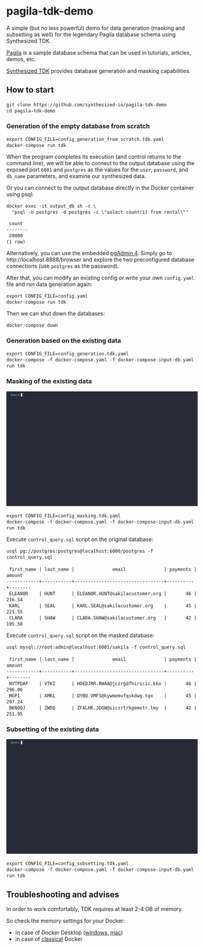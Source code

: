 # pagila-tdk-demo

A simple (but no less powerful) demo for data generation (masking and subsetting as well) for the legendary Pagila database schema using Synthesized TDK.

[Pagila](https://github.com/devrimgunduz/pagila) is a sample database schema that can be used in tutorials, articles, demos, etc.

[Synthesized TDK](https://docs.synthesized.io/tdk/latest/?utm_source=habr&utm_medium=devrel&utm_campaign=datagen) provides database generation and masking capabilities.


## How to start

```
git clone https://github.com/synthesized-io/pagila-tdk-demo
cd pagila-tdk-demo
```

### Generation of the empty database from scratch

```
export CONFIG_FILE=config_generation_from_scratch.tdk.yaml
docker-compose run tdk
```

When the program completes its execution (and control returns to the command line), we will be able to connect to the output database using the exposed port `6001` and `postgres` as the values for the `user`, `password`, and `db_name` parameters, and examine our synthesized data.

Or you can connect to the output database directly in the Docker container using psql:
```
docker exec -it output_db sh -c \
  "psql -U postgres -d postgres -c \"select count(1) from rental\""
```

```
 count
--------
 20000
(1 row)
```

Alternatively, you can use the embedded [pgAdmin 4](https://www.pgadmin.org/download). Simply go to http://localhost:8888/browser and explore the two preconfigured database connections (use `postgres` as the password).

After that, you can modify an existing config or write your own `config.yaml` file and run data generation again:
```
export CONFIG_FILE=config.yaml
docker-compose run tdk
```

Then we can shut down the databases:
```
docker-compose down
```

### Generation based on the existing data

```
export CONFIG_FILE=config_generation.tdk.yaml
docker-compose -f docker-compose.yaml -f docker-compose-input-db.yaml run tdk
```

### Masking of the existing data

![masking demo](masking.gif)

```
export CONFIG_FILE=config_masking.tdk.yaml
docker-compose -f docker-compose.yaml -f docker-compose-input-db.yaml run tdk
```

Execute `control_query.sql` script on the original database:

```
usql pg://postgres:postgres@localhost:6000/postgres -f control_query.sql

 first_name | last_name |              email              | payments | amount
------------+-----------+---------------------------------+----------+--------
 ELEANOR    | HUNT      | ELEANOR.HUNT@sakilacustomer.org |       46 | 216.54
 KARL       | SEAL      | KARL.SEAL@sakilacustomer.org    |       45 | 221.55
 CLARA      | SHAW      | CLARA.SHAW@sakilacustomer.org   |       42 | 195.58
```

Execute `control_query.sql` script on the masked database:

```
usql mysql://root:admin@localhost:6001/sakila -f control_query.sql

 first_name | last_name |              email              | payments | amount
------------+-----------+---------------------------------+----------+--------
 NVTPDAF    | VTKI      | HOEDJRR.RWAA@jczrgdfhirscic.kko |       46 | 296.06
 MGPI       | AMKL      | QYBQ.VMFS@kywmemvfqskdwg.tqx    |       45 | 297.24
 BKNOQJ     | ZWDQ      | ZFALHK.JDGW@iiczrtrkgemxtr.lmy  |       42 | 251.95
```


### Subsetting of the existing data

![subsetting demo](subsetting.gif)

```
export CONFIG_FILE=config_subsetting.tdk.yaml
docker-compose -f docker-compose.yaml -f docker-compose-input-db.yaml run tdk
```

## Troubleshooting and advises

In order to work comfortably, TDK requires at least 2-4 GB of memory.

So check the memory settings for your Docker:
- in case of Docker Desktop ([windows](https://docs.docker.com/desktop/settings/windows), [mac](https://docs.docker.com/desktop/settings/mac))
- in case of [classical](https://docs.docker.com/config/containers/resource_constraints) Docker
